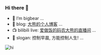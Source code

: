 ### Hi there 👋


- :bear: I’m bigbear ...
- :book: blog: [大熊的个人博客](http://blog.pulsating.cn/) ...
- :tv: bilibili live: [爱做饭的码农大熊的直播间](http://live.bilibili.com/14624352) ...
- :punch: slogan: 控制早晨, 方能控制人生! ...

![hi](https://github-readme-stats.vercel.app/api?username=liuxiaoyucc&show_icons=true&title_color=fff&icon_color=79ff97&text_color=9f9f9f&bg_color=151515)
